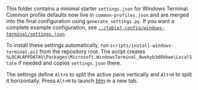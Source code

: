 This folder contains a minimal starter `settings.json` for Windows Terminal.
Common profile defaults now live in `common-profiles.json` and are merged into
the final configuration using `generate_settings.py`. If you want a complete
example configuration, see
[`../tablet-config/windows-terminal/settings.json`](../tablet-config/windows-terminal/settings.json).

To install these settings automatically, run
`scripts/install-windows-terminal.ps1` from the repository root. The script
creates `%LOCALAPPDATA%\Packages\Microsoft.WindowsTerminal_8wekyb3d8bbwe\LocalState`
if needed and copies `settings.json` there.

The settings define `Alt+V` to split the active pane vertically and `Alt+H` to
split it horizontally. Press `Alt+M` to launch
[btm](https://github.com/ClementTsang/bottom) in a new tab.

